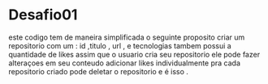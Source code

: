 # Desafio01
  este codigo tem de maneira simplificada o seguinte  proposito  criar  um repositorio com um :
   id ,titulo , url , e tecnologias  tambem possui a quantidade de  likes  assim que o usuario  cria seu 
   repositorio ele pode  fazer alteraçoes  em seu conteudo   adicionar likes individualmente pra cada repositorio criado
    pode deletar  o repositorio  e é isso .
